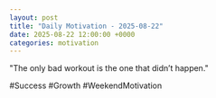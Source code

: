```yaml
---
layout: post
title: "Daily Motivation - 2025-08-22"
date: 2025-08-22 12:00:00 +0000
categories: motivation
---
```


"The only bad workout is the one that didn’t happen."

#Success #Growth #WeekendMotivation

